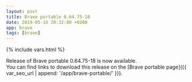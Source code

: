 ```yaml
---
layout: post
title: Brave portable 0.64.75-18
date: 2019-05-16 20:32:00 +0200
app: brave
tags: [brave]
---
```

{% include vars.html %}

Release of Brave portable 0.64.75-18 is now available.<br />
You can find links to download this release on the [Brave portable page]({{ var_seo_url | append: '/app/brave-portable/' }}).